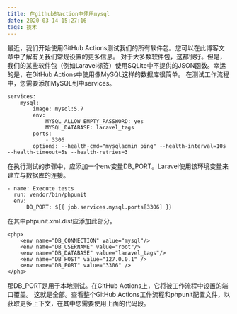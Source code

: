 ```yaml
---
title: 在github的action中使用mysql
date: 2020-03-14 15:27:16
tags: 技术
---
```

最近，我们开始使用GitHub Actions测试我们的所有软件包。您可以在此博客文章中了解有关我们常规设置的更多信息。
对于大多数软件包，这都很好。但是，我们的某些软件包（例如Laravel标签）使用SQLite中不提供的JSON函数。幸运的是，在GitHub Actions中使用像MySQL这样的数据库很简单。
在测试工作流程中，您需要添加MySQL到中services。
``` mysql 
services:
    mysql:
        image: mysql:5.7
        env:
            MYSQL_ALLOW_EMPTY_PASSWORD: yes
            MYSQL_DATABASE: laravel_tags
        ports:
            - 3306
        options: --health-cmd="mysqladmin ping" --health-interval=10s --health-timeout=5s --health-retries=3
```
在执行测试的步骤中，应添加一个env变量DB_PORT。Laravel使用该环境变量来建立与数据库的连接。
```
- name: Execute tests
  run: vendor/bin/phpunit
  env:
      DB_PORT: ${{ job.services.mysql.ports[3306] }}
```
在其中phpunit.xml.dist应添加此部分。
```
<php>
    <env name="DB_CONNECTION" value="mysql"/>
    <env name="DB_USERNAME" value="root"/>
    <env name="DB_DATABASE" value="laravel_tags"/>
    <env name="DB_HOST" value="127.0.0.1" />
    <env name="DB_PORT" value="3306" />
</php>
```
那DB_PORT是用于本地测试。在GitHub Actions上，它将被工作流程中设置的端口覆盖。
这就是全部。查看整个GitHub Actions工作流程和phpunit配置文件，以获取更多上下文，在其中您需要使用上面的代码段。
